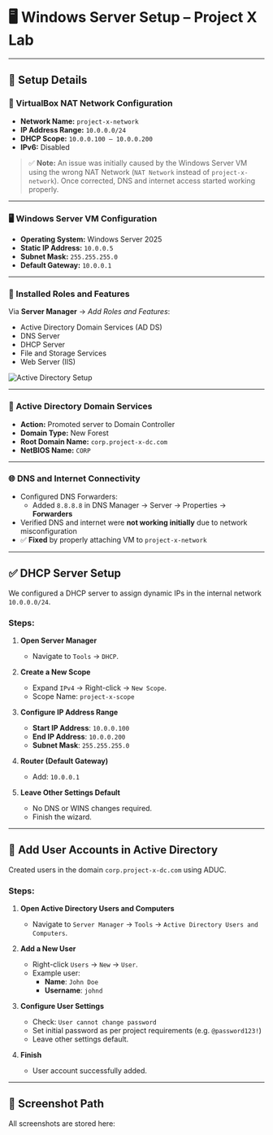 # 🖥️ Windows Server Setup – Project X Lab


---
## 🔧 Setup Details

### 🧱 VirtualBox NAT Network Configuration

- **Network Name:** `project-x-network`
- **IP Address Range:** `10.0.0.0/24`
- **DHCP Scope:** `10.0.0.100 – 10.0.0.200`
- **IPv6:** Disabled

> ✅ **Note:** An issue was initially caused by the Windows Server VM using the wrong NAT Network (`NAT Network` instead of `project-x-network`). Once corrected, DNS and internet access started working properly.

---

### 🖥️ Windows Server VM Configuration

- **Operating System:** Windows Server 2025
- **Static IP Address:** `10.0.0.5`
- **Subnet Mask:** `255.255.255.0`
- **Default Gateway:** `10.0.0.1`

---

### 🔌 Installed Roles and Features

Via **Server Manager** → *Add Roles and Features*:
- Active Directory Domain Services (AD DS)
- DNS Server
- DHCP Server
- File and Storage Services
- Web Server (IIS)

![Active Directory Setup](./assets/screenshot/servers.avif)

---

### 🧩 Active Directory Domain Services

- **Action:** Promoted server to Domain Controller
- **Domain Type:** New Forest
- **Root Domain Name:** `corp.project-x-dc.com`
- **NetBIOS Name:** `CORP`

---

### 🌐 DNS and Internet Connectivity

- Configured DNS Forwarders:
  - Added `8.8.8.8` in DNS Manager → Server → Properties → **Forwarders**
- Verified DNS and internet were **not working initially** due to network misconfiguration
- ✅ **Fixed** by properly attaching VM to `project-x-network`

---
## ✅ DHCP Server Setup

We configured a DHCP server to assign dynamic IPs in the internal network `10.0.0.0/24`.

### Steps:

1. **Open Server Manager**
   - Navigate to `Tools` → `DHCP`.

2. **Create a New Scope**
   - Expand `IPv4` → Right-click → `New Scope`.
   - Scope Name: `project-x-scope`

3. **Configure IP Address Range**
   - **Start IP Address**: `10.0.0.100`
   - **End IP Address**: `10.0.0.200`
   - **Subnet Mask**: `255.255.255.0`

4. **Router (Default Gateway)**
   - Add: `10.0.0.1`

5. **Leave Other Settings Default**
   - No DNS or WINS changes required.
   - Finish the wizard.

---

## 👤 Add User Accounts in Active Directory

Created users in the domain `corp.project-x-dc.com` using ADUC.

### Steps:

1. **Open Active Directory Users and Computers**
   - Navigate to `Server Manager` → `Tools` → `Active Directory Users and Computers`.

2. **Add a New User**
   - Right-click `Users` → `New` → `User`.
   - Example user:
     - **Name**: `John Doe`
     - **Username**: `johnd`

3. **Configure User Settings**
   - Check: `User cannot change password`
   - Set initial password as per project requirements (e.g. `@password123!`)
   - Leave other settings default.

4. **Finish**
   - User account successfully added.

---

## 🧾 Screenshot Path

All screenshots are stored here:




